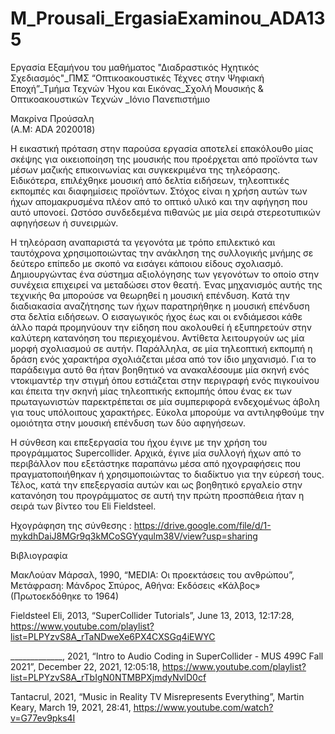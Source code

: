 # M_Prousali_ErgasiaExaminou_ADA135
Εργασία Εξαμήνου του μαθήματος "Διαδραστικός Ηχητικός Σχεδιασμός"_ΠΜΣ “Οπτικοακουστικές Τέχνες στην Ψηφιακή Εποχή”_Τμήμα Τεχνών Ήχου και Εικόνας_Σχολή Μουσικής &amp; Οπτικοακουστικών Τεχνών _Ιόνιο Πανεπιστήμιο 

Μακρίνα Προύσαλη          
(Α.Μ: ADA 2020018) 

Η εικαστική πρόταση στην παρούσα εργασία αποτελεί επακόλουθο μίας σκέψης για οικειοποίηση της μουσικής που προέρχεται από προϊόντα των μέσων μαζικής επικοινωνίας και συγκεκριμένα της τηλεόρασης. Ειδικότερα, επιλέχθηκε μουσική από δελτία ειδήσεων, τηλεοπτικές εκπομπές και διαφημίσεις προϊόντων. Στόχος είναι η χρήση αυτών των ήχων απομακρυσμένα πλέον από το οπτικό υλικό και την αφήγηση που αυτό υπονοεί. Ωστόσο συνδεδεμένα πιθανώς με μία σειρά στερεοτυπικών αφηγήσεων ή συνειρμών. 

Η τηλεόραση αναπαριστά τα γεγονότα με τρόπο επιλεκτικό και ταυτόχρονα χρησιμοποιώντας την ανάκληση της συλλογικής μνήμης σε δεύτερο επίπεδο με σκοπό να εισάγει κάποιου είδους σχολιασμό. Δημιουργώντας ένα σύστημα αξιολόγησης των γεγονότων το οποίο στην συνέχεια επιχειρεί να μεταδώσει στον θεατή. Ένας μηχανισμός αυτής της τεχνικής θα μπορούσε να θεωρηθεί η μουσική επένδυση. Κατά την διαδιακασία αναζήτησης των ήχων παρατηρήθηκε η μουσική επένδυση στα δελτία ειδήσεων. Ο εισαγωγικός ήχος έως και οι ενδιάμεσοι κάθε άλλο παρά προμηνύουν την είδηση που ακολουθεί ή εξυπηρετούν στην καλύτερη κατανόηση του περιεχομένου. Αντίθετα λειτουργούν ως μία μορφή σχολιασμού σε αυτήν. Παράλληλα, σε μία τηλεοπτική εκπομπή η δράση ενός χαρακτήρα σχολιάζεται μέσα από τον ίδιο μηχανισμό. Για το παράδειγμα αυτό θα ήταν βοηθητικό να ανακαλέσουμε μία σκηνή ενός ντοκιμαντέρ την στιγμή όπου εστιάζεται στην περιγραφή ενός πιγκουίνου και έπειτα την σκηνή μίας τηλεοπτικής εκπομπής όπου ένας εκ των πρωταγωνιστών παρεκτρέπεται σε μία συμπεριφορά ενδεχομένως άβολη για τους υπόλοιπους χαρακτήρες. Εύκολα μπορούμε να αντιληφθούμε την ομοιότητα στην μουσική επένδυση των δύο αφηγήσεων. 

Η σύνθεση και επεξεργασία του ήχου έγινε με την χρήση του προγράμματος Supercollider. Αρχικά, έγινε μία συλλογή ήχων από το περιβάλλον που εξετάστηκε παραπάνω μέσα από ηχογραφήσεις που πραγματοποιήθηκαν ή χρησιμοποιώντας το διαδίκτυο για την εύρεσή τους. Τέλος, κατά την επεξεργασία αυτών και ως βοηθητικό εργαλείο στην κατανόηση του προγράμματος σε αυτή την πρώτη προσπάθεια ήταν η σειρά των βίντεο του Eli Fieldsteel. 

Ηχογράφηση της σύνθεσης :
https://drive.google.com/file/d/1-mykdhDaiJ8MGr9q3kMCoSGYyqulm38V/view?usp=sharing

Βιβλιογραφία

ΜακΛούαν Μάρσαλ, 1990, “MEDIA: Οι προεκτάσεις του ανθρώπου”, Μετάφραση: Μάνδρος Σπύρος, Aθήνα: Εκδόσεις «Κάλβος»  (Πρωτοεκδόθηκε το 1964)

Fieldsteel Eli, 2013, “SuperCollider Tutorials”, June 13, 2013, 12:17:28, https://www.youtube.com/playlist?list=PLPYzvS8A_rTaNDweXe6PX4CXSGq4iEWYC

_____________, 2021, “Intro to Audio Coding in SuperCollider - MUS 499C Fall 2021”, December 22, 2021, 12:05:18, https://www.youtube.com/playlist?list=PLPYzvS8A_rTbIgN0NTMBPXjmdyNvlD0cf

Tantacrul, 2021,  “Music in Reality TV Misrepresents Everything”, Martin Keary, March 19, 2021, 28:41, https://www.youtube.com/watch?v=G77ev9pks4I

